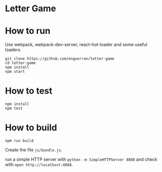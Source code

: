 # Letter Game

# How to run

Use webpack, webpack-dev-server, react-hot-loader and some useful loaders.

```
git clone https://github.com/enguerran/letter-game
cd letter-game
npm install
npm start
```

# How to test

```
npm install
npm test
```

# How to build

```
npm run build
```

Create the file `js/bundle.js`.

run a simple HTTP server with `python -m SimpleHTTPServer 8888` and check with `open http://localhost:8888`.

